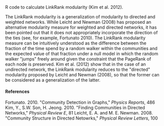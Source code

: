 R code to calculate LinkRank modularity (Kim et al. 2012). 

The LinkRank modularity is a generalization of modularity to directed and weighted networks. While Leicht and Newman (2008) has proposed an alternative modularity measure for weighted and directed networks, it has been pointed out that it does not appropriately incorporate the direction of the ties (see, for example, Fortunato 2010). The LinkRank modularity measure can be intuitively understood as the difference between the fraction of the time spend by a random walker within the communities and the expected value of that fraction under a null model in which the random walker "jumps" freely around given the constraint that the PageRank of each node is preserved. Kim et al. (2012) show that in the case of an undirected network, the LinkRank modularity reduces to the "directed" modularity proposed by Leicht and Newman (2008), so that the former can be considered as a generalization of the latter.

#### References

Fortunato. 2010. "Community Detection in Graphs," _Physics Reports_, 486
Kim, Y., S.W. Son, H. Jeong. 2010. "Finding Communities in Directed Networks," _Physical Review E_, 81
Leicht, E. A. and M. E. Newman. 2008. "Community Structure in Directed Netowrks," _Physical Review Letters_, 100
